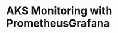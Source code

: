 # AKS Monitoring with PrometheusGrafana                                                                                                                                                                                                                                                                                                                                                                                                                                                            

